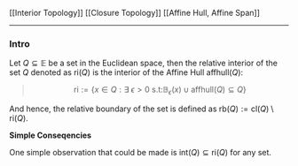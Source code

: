 [[Interior Topology]]
[[Closure Topology]]
[[Affine Hull, Affine Span]]

---
### **Intro**

Let $Q\subseteq \mathbb{E}$ be a set in the Euclidean space, then the relative interior of the set $Q$ denoted as $\text{ri}(Q)$ is the interior of the Affine Hull $\text{affhull}(Q)$: 

> $$
> \text{ri}:= 
> \{
>     x\in Q:  \exists\; \epsilon > 0 \text{ s.t:}
>     \mathbb{B}_\epsilon(x)\cup \text{affhull}(Q)\subseteq Q
> \}
> $$

And hence, the relative boundary of the set is defined as $\text{rb}(Q):= \text{cl}(Q)\setminus \text{ri}(Q)$. 

**Simple Conseqencies**

One simple observation that could be made is $\text{int}(Q)\subseteq \text{ri}(Q)$ for any set. 
